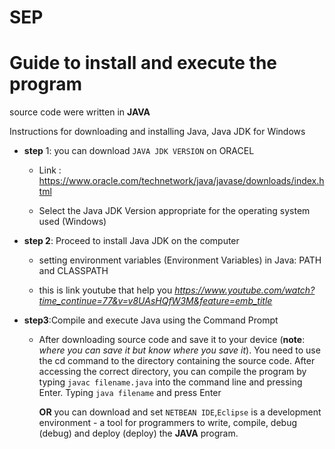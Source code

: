 # SEP 
# Guide to install and execute the program

source code were written in **JAVA**

Instructions for downloading and installing Java, Java JDK for Windows

- **step** 1: you can download `JAVA JDK VERSION`  on ORACEL
   - Link : https://www.oracle.com/technetwork/java/javase/downloads/index.html
 
   - Select the Java JDK Version appropriate for the operating system used (Windows)
 
- **step 2**: Proceed to install Java JDK on the computer
    - setting environment variables (Environment Variables) in Java: PATH and CLASSPATH
  
    - this is link youtube that help you *https://www.youtube.com/watch?time_continue=77&v=v8UAsHQfW3M&feature=emb_title*
  
- **step3**:Compile and execute Java using the Command Prompt
   - After downloading source code and save it to your device (**note**: *where you can save it but know where you save it*).
     You need to use the cd command to the directory containing the source code.
     After accessing the correct directory, you can compile the program by typing `javac filename.java` into the command line and pressing Enter.
     Typing `java filename` and press Enter
     
     **OR**  you can download and set `NETBEAN IDE`,`Eclipse` is a development environment - a tool for programmers to write, compile, debug (debug) and deploy (deploy) the **JAVA** program.
